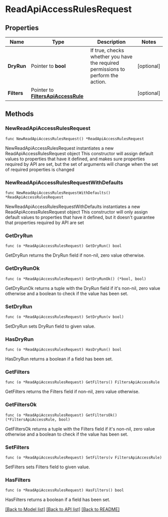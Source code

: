 # ReadApiAccessRulesRequest

## Properties

Name | Type | Description | Notes
------------ | ------------- | ------------- | -------------
**DryRun** | Pointer to **bool** | If true, checks whether you have the required permissions to perform the action. | [optional] 
**Filters** | Pointer to [**FiltersApiAccessRule**](FiltersApiAccessRule.md) |  | [optional] 

## Methods

### NewReadApiAccessRulesRequest

`func NewReadApiAccessRulesRequest() *ReadApiAccessRulesRequest`

NewReadApiAccessRulesRequest instantiates a new ReadApiAccessRulesRequest object
This constructor will assign default values to properties that have it defined,
and makes sure properties required by API are set, but the set of arguments
will change when the set of required properties is changed

### NewReadApiAccessRulesRequestWithDefaults

`func NewReadApiAccessRulesRequestWithDefaults() *ReadApiAccessRulesRequest`

NewReadApiAccessRulesRequestWithDefaults instantiates a new ReadApiAccessRulesRequest object
This constructor will only assign default values to properties that have it defined,
but it doesn't guarantee that properties required by API are set

### GetDryRun

`func (o *ReadApiAccessRulesRequest) GetDryRun() bool`

GetDryRun returns the DryRun field if non-nil, zero value otherwise.

### GetDryRunOk

`func (o *ReadApiAccessRulesRequest) GetDryRunOk() (*bool, bool)`

GetDryRunOk returns a tuple with the DryRun field if it's non-nil, zero value otherwise
and a boolean to check if the value has been set.

### SetDryRun

`func (o *ReadApiAccessRulesRequest) SetDryRun(v bool)`

SetDryRun sets DryRun field to given value.

### HasDryRun

`func (o *ReadApiAccessRulesRequest) HasDryRun() bool`

HasDryRun returns a boolean if a field has been set.

### GetFilters

`func (o *ReadApiAccessRulesRequest) GetFilters() FiltersApiAccessRule`

GetFilters returns the Filters field if non-nil, zero value otherwise.

### GetFiltersOk

`func (o *ReadApiAccessRulesRequest) GetFiltersOk() (*FiltersApiAccessRule, bool)`

GetFiltersOk returns a tuple with the Filters field if it's non-nil, zero value otherwise
and a boolean to check if the value has been set.

### SetFilters

`func (o *ReadApiAccessRulesRequest) SetFilters(v FiltersApiAccessRule)`

SetFilters sets Filters field to given value.

### HasFilters

`func (o *ReadApiAccessRulesRequest) HasFilters() bool`

HasFilters returns a boolean if a field has been set.


[[Back to Model list]](../README.md#documentation-for-models) [[Back to API list]](../README.md#documentation-for-api-endpoints) [[Back to README]](../README.md)



